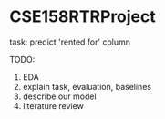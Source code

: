 # CSE158RTRProject
task: predict 'rented for' column 

TODO:
1. EDA
2. explain task, evaluation, baselines
3. describe our model
4. literature review
